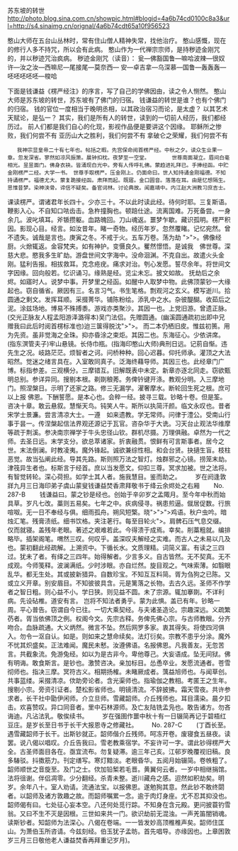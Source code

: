苏东坡的转世
http://photo.blog.sina.com.cn/showpic.html#blogid=4a6b74cd0100c8a3&url=http://s4.sinaimg.cn/orignal/4a6b74cdt65a10f956523
 
憨山大师在五台山丛林时，常有住山僧人精神失常，找他治疗。
憨山感慨，现在的修行人多不持咒，所以会有此病。
憨山作为一代禅宗宗师，是持秽迹金刚咒的，并以秽迹咒治疯病。
秽迹金刚咒（读音）：
瓮—佛豁国鲁—嘛哈波辣—很奴许—汝之汝—西嘛尼—尾接尾—莫奈西—
安—卓吉拿—乌深慕—国鲁—轰轰轰—呸呸呸呸呸—梭哈
 
下面是钱谦益《楞严经注》的序言，写了自己的学佛因由，读之令人恻然。
憨山大师是苏东坡的转世，苏东坡有了佛门的归宿。
钱谦益的转世是谁？也有个佛门的归宿。
钱的官位一度相当于晚明丞相，以其政治宿习而论，是太虚？
以其艺术天赋论，是弘一？
其实，我们是所有人的转世，读到的一切前人经历，我们都经历过。
前人们都是我们自心的化现，影视作品便是要讲这个因缘。
耶稣所之惨败，我们何尝不有
亚历山大之胜利，我们何尝不有
拿破仑之荣耀，我们何尝不有
 
 
       我神宗显皇帝二十有七年也。帖括之暇。先宫保命阅首楞严经。中秋之夕。读众生业果一章。忽发深省。寥然如凉风振箫。晨钟扣枕。夜梦至一空堂。       世尊南面凝立。眉间白毫相光。昱昱面门。佛身衣袂。皆涌现白光中。旁有人传呼礼佛。蒙趋进礼拜已。手捧经函。中贮金刚楞严二经。大学一书。　世尊手取楞严。压金刚上。仍面命曰。世人知持诵金刚福德。不知持诵楞严。福德尤大。蒙复跪接经函。肃拜而起。既寤。金口圆音。落落在耳。由是忆想隔生。思惟昔梦。染神浃骨。谛信不疑矣。备官词林。讨论典故。闻嘉靖中。内江赵大洲教习庶吉士。
课读楞严。谓诸君年长四十。少亦三十。不以此时读此经。待何时耶。三复斯语。鞭影入心。不自知口呿齿击。急杵撞胸也。顿踣仕途。流离国难。万死备尝。一身余几。波叱填耳。斧锧攒躯。血路魄回。刀山魂返。噩梦乍歇。藏识孤明。楞严积因。影现心目。经言。如汝昔年。睹一奇物。经历年岁。忽然覆睹。记忆宛然。曾不遗失。诚哉是言也。庚寅之冬。不戒于火。五车万卷。荡为劫 ">">。佛像经厨。火焮辄返。金容梵夹。如有神护。变慑良久。矍然憬悟。是诚我　佛世尊。深慈大悲。愍我多生旷劫。游盘世间文字海中。没命洄渊。不克自出。故遣火头金刚。猛利告报。相拔救耳。克念疮疣。痛求对治。刳心发愿。誓尽余年。将世间文字因缘。回向般若。忆识诵习。缘熟是经。览尘未忘。披文如故。
       抚劫后之余烬。如寤时人。说梦中事。开梦里之经函。如醒中人取梦中物。此佛顶蒙钞一大缘起也。窃自循省。厥因有三。名言习气。书生笔格。剽观河之玄义。模写逝川。拾圆通之剩文。发挥耳顺。采掇菁华。铺陈粉绘。添乳中之水。杂彼醍醐。收茹后之泥。涂兹场地。博易不殊搏黍。游戏亦类聚沙。其因一也。上党旧游。曾遗正脉。(交光正脉友人程孟阳游泽潞得本)吴门法侣。先赠圆通。(幽溪圆通疏初出即中兄赠我曰此后时阅首楞标准也)迨三箧得脱沈">">。
       而二本仍栖旧皮。惟兹初篑。用为先资。虽非觉海之全珠。抑亦昏涂之束炬。其因二也。东海征心。少依讲席。(指东溟管夫子)牢山悬镜。长侍巾瓶。(指海印憨山大师)典刑日远。记莂自惭。违先生之况。岐路茫茫。烦智者之诃。问桥种种。回心迟暮。仰托师承。灌顶之大法昭然。觉迷之绪言具在。入室敢同真子。泛海终藉导师。其因三也。此经章门广博。标指参差。三观横分。三摩错互。旧解既表中未定。新章亦逐北同走。窃欲甄明总别。参详异同。搜剔本根。剃剟稂莠。务俾钤键开涤。教观分明。入三摩地门。照涅槃日。示明了还家之路。修三无漏学。濯奢摩水。断轮回生死之根。庶可以上报  佛恩。下酬誓愿。是本心也。会稡一经。披寻三载。钞略十卷。但是筌。咨决十章。敢云悬叙。慧惭天鸟。钝笑人牛。斯所以执简汗颜。临文永叹也。昔者宋学士景濂。尝言清凉大士。一遵　如来遗教。学无常师。问律于澧公。受南山行事于昙一。传涅槃起信法界观还源记于瓦官。咨杂华于大诜。习天台止观法华维摩等疏于荆溪。参决南宗禅学于牛头忠径山钦。群机尽摄。万理俱融。卓然为一代之师。去圣日远。末学支分。欲总萃诸家。折衷融贯。恨鲜有可言斯事者。居今之世。末法倒澜。时教凌夷。魔外锋起。诚欲兼综性相。和会台贤。抉擿生盲。枝柱恶觉。故当弘阐此经。导其先路。斯则照万法之智灯。烛群邪之心镜。捞笼末劫。津筏异生者也。标斯言于经首。庶以当发愿文。仰扣三尊。冥求加被。世之法将。有智觉转轮。深心荷担。如学士其人者。施我慧目。鉴而助之。   　　岁在阏逢敦牂九月三日海印弟子虞山蒙叟钱谦益焚香肃拜敬书于绛云余烬处之右厢  　　No. 287-B  　　钱谦益曰。蒙之钞是经也。创始于辛卯岁之孟陬月。至今年中秋而始具草。岁凡七改。藁则五易矣。七年之中。疢病侵寻。祸患煎逼。僦居促数。行旅喧呶。无一日不奉经与俱。细雨孤舟。朔风短檠。晓">">">鸡语。秋户虫吟。暗烛汇笔。残膏渍纸。细书饮格。夹注荖行。每至目轮火">。肩髀石压气息交缀。仅而就寝。盖残年老眼。著述之艰难若此。今得溃于成焉。幸矣。削藁粗就。编排略毕。插架阁笔。喟然三叹。何叹乎。盖深叹夫解经之实难。而古人之未易以几及也。蒙初翻此经疏解。上溯资中。下循长水。文质理精。词简义富。有读之三四过。犹未了者。有绎之三四年。始得解者。少言多义。自古皆然。无不契真。无不成观。今师笺释。波澜满纸。少时涉眼。亦自烂然。旋目观之。气味索薄。如翳眼乱华。都无生处。其或披新猎异。自数珍宝。不知互互料简。胥为刍狗之已陈。又或立义开章。别安眉目。不知彼彼具含。元是篱落之长物。去古久远。圣师不作学者之智日粗。则心益不小。学日狭。则见益不圆。未了宗源。辄加搴剟。不详利病。先设砧椎。道安有言。
    岂将不知法者勇乎。蒙为此惧。盖已有年。钞略一周。平心普告。窃谓自今已往。一切大乘契经。与夫诸圣造论。宗趣深远。义疏繁芿者。胥当依佛顶之例。权阁今文。先宗古释。务俾先佛心宗。与古师教眼。分齐吻合。血脉疏通。大义炳然。微言不坠。然后网罗多家。衷其得失。将使四河俱入。勿令一沤自认。如是。则如来之慧命续矣。法灯衍矣。宗教不患乎分涂。魔外不忧其炽盛矣。正法难闻。魔民未慭。汝遵佛语。名报佛恩。凡我善友。无忽苦言。共截象流。免游兔经。如以为是古非今。卑他尊己。大妄语成。坠无间狱。佛有明诲。敢食斯言。是钞也。激赞咨决。亲加标目。怂恿卒业。发愿流通者。苍雪彻师也。指决三摩。冥符古义。相期扬榷。未睹厥成者。蕅益旭师也。与闻草创。共事蓝缕。采掇清凉。佽助旁论者。含光渠师也。指瑜伽之教相。考匿王之生年。搜剔小宗。旁资引证者。楚松影省师也。明镜清流。不辞披拂。霜天雪夜。共许参求者。长干社中勖伊闲师。介立旦师。雪藏韶师。介丘残师也。耳目濡染。晨夕扣击。欢喜赞叹。异口同音者。里中石林源师。及亡友陆铣孟凫也。敢告诸方。勿吝诲迪。凡沾法乳。敬俟续书。   　　岁在强圉作噩中秋十有一日辍简再记于碧梧红豆庄。是岁长至日书于长干大报恩寺之修藏社。  　　No. 287-C  　　(丁酉长至。遇雪藏韶师于长干。出斯钞就正。韶师偕介丘残师。呵冻开卷。废寝食五昼夜。读罢。说八偈以唱叹。介丘告我曰。雪老教乘宿学。不妄许可一字。谓此钞得楞严大全。古圣师面目各在。亟宜流布。勿复疑滞。逾三年己亥。江邨岁晚覆视旧稿。良多䮞驳。抖擞筋力。刊定缮写。寒灯黯淡。老眼昏华。五阅月始辍简。卷帙粗了。韶师顺世之音旋至。及门之士。佽加铅椠若毛晋。黄翼何云者。一岁中相继捐馆。法将徂谢。伴侣凋零。少分翻经。杀青未整。逝川藏舟之感。迢然如积劫矣。明岁。余年八十。室人劝请。流通法宝。以报佛恩。遂勉狥其意。然此钞不敢终閟者。以韶师及诸方敦趣之故。而韶师嘱累一念。逾于肉灯身座。尤不忍其抑没也。韶师偈有曰。七处征心妄本空。八还何处觅行踪。不知身在含元殿。更问披蓑钓雪翁。又曰不生不灭是因根。三世如来共一门。欲识劫前无混浊。一声羌笛闇销魂。读斯钞者。知韶师为法深心。八偈在卷端。一一皆发妙高顶椎椎声矣。韶师住匡山。为萧伯玉所咨请。今兹刻经。伯玉犹子孟昉。首先唱导。亦缘因也。上章困敦岁三月三日敬他老人谦益焚香再拜重记岁月)。
 
